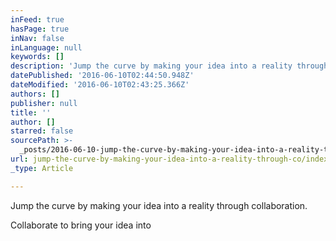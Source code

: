 ```yaml
---
inFeed: true
hasPage: true
inNav: false
inLanguage: null
keywords: []
description: 'Jump the curve by making your idea into a reality through collaboration. '
datePublished: '2016-06-10T02:44:50.948Z'
dateModified: '2016-06-10T02:43:25.366Z'
authors: []
publisher: null
title: ''
author: []
starred: false
sourcePath: >-
  _posts/2016-06-10-jump-the-curve-by-making-your-idea-into-a-reality-through-co.md
url: jump-the-curve-by-making-your-idea-into-a-reality-through-co/index.html
_type: Article

---
```

Jump the curve by making your idea into a reality through collaboration. 

Collaborate to bring your idea into